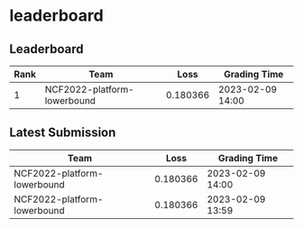 
# leaderboard
## Leaderboard
|Rank|Team|Loss|Grading Time|
|----|----|----|------------|
|1|NCF2022-platform-lowerbound|0.180366|2023-02-09 14:00|

## Latest Submission
|Team|Loss|Grading Time|
|----|----|------------|
|NCF2022-platform-lowerbound|0.180366|2023-02-09 14:00|
|NCF2022-platform-lowerbound|0.180366|2023-02-09 13:59|
